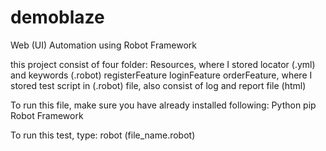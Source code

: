 # demoblaze
Web (UI) Automation using Robot Framework

this project consist of four folder:
  Resources, where I stored locator (.yml) and keywords (.robot)
  registerFeature
  loginFeature
  orderFeature, where I stored test script in (.robot) file, also consist of log and report file (html)


To run this file, make sure you have already installed following:
  Python
  pip
    Robot Framework
    
To run this test, type: robot (file_name.robot)
